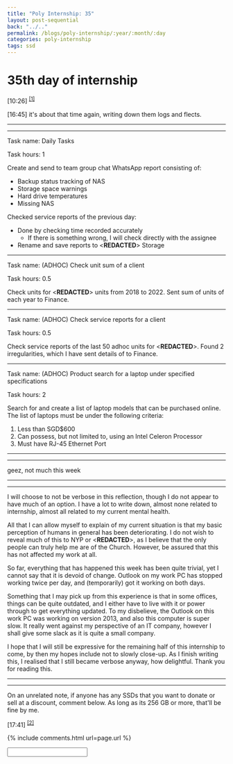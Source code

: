 ```yaml
---
title: "Poly Internship: 35"
layout: post-sequential
back: "../.."
permalink: /blogs/poly-internship/:year/:month/:day
categories: poly-internship
tags: ssd
---
```

# 35th day of internship

<span class="timestamp">[10:26]</span> <sup><a href="#1">[1]</a></sup> 

<span class="timestamp">[16:45]</span> it's about that time again, writing down them logs and flects.

---
---

Task name: Daily Tasks

Task hours: 1

Create and send to team group chat WhatsApp report consisting of:
 - Backup status tracking of NAS
 - Storage space warnings
 - Hard drive temperatures
 - Missing NAS

Checked service reports of the previous day:
 - Done by checking time recorded accurately
    - If there is something wrong, I will check directly with the assignee
 - Rename and save reports to <span class="disable-selection" ondblclick="this.innerHTML='Infospace'">&lt;<b>REDACTED</b>&gt;</span> Storage

--- 

Task name: (ADHOC) Check unit sum of a client

Task hours: 0.5

Check units for <span class="disable-selection" ondblclick="this.innerHTML='Daniel Teo & Associates Pte Ltd'">&lt;<b>REDACTED</b>&gt;</span> units from 2018 to 2022. Sent sum of units of each year to Finance.

---

Task name: (ADHOC) Check service reports for a client

Task hours: 0.5

Check service reports of the last 50 adhoc units for <span class="disable-selection" ondblclick="this.innerHTML='Hikari Automation Systems Pte Ltd'">&lt;<b>REDACTED</b>&gt;</span>. Found 2 irregularities, which I have sent details of to Finance.

---

Task name: (ADHOC) Product search for a laptop under specified specifications

Task hours: 2

Search for and create a list of laptop models that can be purchased online. The list of laptops must be under the following criteria:
1. Less than SGD$600
1. Can possess, but not limited to, using an Intel Celeron Processor
1. Must have RJ-45 Ethernet Port

---
---

geez, not much this week

---
---

I will choose to not be verbose in this reflection, though I do not appear to have much of an option. I have a lot to write down, almost none related to internship, almost all related to my current mental health. 

All that I can allow myself to explain of my current situation is that my basic perception of humans in general has been deteriorating. I do not wish to reveal much of this to NYP or <span class="disable-selection" ondblclick="this.innerHTML='Infospace'">&lt;<b>REDACTED</b>&gt;</span>, as I believe that the only people can truly help me are of the Church. However, be assured that this has not affected my work at all.

So far, everything that has happened this week has been quite trivial, yet I cannot say that it is devoid of change. Outlook on my work PC has stopped working twice per day, and (temporarily) got it working on both days. 

Something that I may pick up from this experience is that in some offices, things can be quite outdated, and I either have to live with it or power through to get everything updated. To my disbelieve, the Outlook on this work PC was working on version 2013, and also this computer is super slow. It really went against my perspective of an IT company, however I shall give some slack as it is quite a small company.

I hope that I will still be expressive for the remaining half of this internship to come, by then my hopes include not to slowly close-up. As I finish writing this, I realised that I still became verbose anyway, how delightful. Thank you for reading this.

---
---

On an unrelated note, if anyone has any SSDs that you want to donate or sell at a discount, comment below. As long as its 256 GB or more, that'll be fine by me.

<span class="timestamp">[17:41]</span> <sup><a href="#2">[2]</a></sup> 

{% include comments.html url=page.url %}

<input id="password-input" type="password" class="text-secret" onkeyup="unlock()" autocomplete="off">

<span class="disable-selection" id="truth" style="display:none;"><sup id="1">[1]</sup> i'm not coming to pm today, and i don't think i'm coming to oikos tomorrow. bsdfuogbsdfoupgbsopuboaufgoa;dfuibga[f'obngi[oafubgouiadfbgao yeah im not okay. its so funny, i have many malicious thoughts against humanity but i don't have the power to do so.<br><br><sup id="2">[2]</sup> i don't want to go later. if i go, i'll come by, look at people, fail at trying to understand them, spew all kinds of bullshit to make it look like i fit in. i feel like i'm someone who i'm not supposed to be. i don't want the people around me to conform to me because of my flaws or be inconvenienced. i think they are better off without me. because i love my brothers & sisters in Christ, i want to leave them to make them happier<br><br>...<br><br>...<br><br>...but i don't want to leave. if i leave, i know that it would make them sad. what the actual fuck. how to win in this situation. GOD <span style="font-size:150%;">HOW</span> <SPAN STYLE="FONT-SIZE:200%">HOW TO FIGHT THROUGH MY OWN LIES</SPAN><br><br>i'm splitting apart</span>